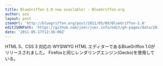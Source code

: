 ```yaml
---
title: BlueGriffon 1.0 now available! - BlueGriffon.org
author: azu
layout: post
itemUrl: 'http://bluegriffon.org/post/2011/05/09/BlueGriffon-1.0'
editJSONPath: 'https://github.com/jser/jser.info/edit/gh-pages/data/2011/05/index.json'
date: '2011-05-17T12:36:00Z'
---
```

HTML 5、CSS 3 対応の WYSIWYG HTML エディターであるBlueGriffon 1.0がリリースされました。
Firefoxと同じレンダリングエンジン(Gecko)を使用している。
